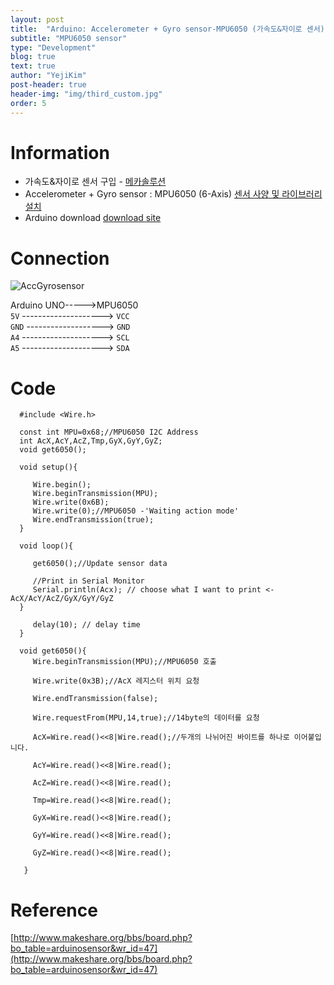 ```yaml
---
layout: post
title:  "Arduino: Accelerometer + Gyro sensor-MPU6050 (가속도&자이로 센서)"
subtitle: "MPU6050 sensor"
type: "Development"
blog: true
text: true
author: "YejiKim"
post-header: true
header-img: "img/third_custom.jpg"
order: 5
---
```




# Information

- 가속도&자이로 센서 구입 - [메카솔루션](http://mechasolution.com/shop/main/index.php) 
- Accelerometer + Gyro sensor : MPU6050 (6-Axis) [센서 사양 및 라이브러리 설치](http://mechasolution.com/shop/goods/goods_view.php?goodsno=6&category=)
- Arduino download [download site](https://www.arduino.cc/en/Main/Software) 

# Connection 
![AccGyrosensor](./img/AccGyrosensor.jpg)</br>

Arduino UNO----->MPU6050 </br>
`5V` --------------------> `VCC`    </br>
`GND` -------------------> `GND`    </br>
`A4` --------------------> `SCL`    </br>
`A5` --------------------> `SDA`   </br>

# Code 

      #include <Wire.h> 

      const int MPU=0x68;//MPU6050 I2C Address  
      int AcX,AcY,AcZ,Tmp,GyX,GyY,GyZ; 
      void get6050(); 
      
      void setup(){ 
      
         Wire.begin(); 
         Wire.beginTransmission(MPU); 
         Wire.write(0x6B); 
         Wire.write(0);//MPU6050 -'Waiting action mode' 
         Wire.endTransmission(true); 
      } 
        
      void loop(){ 
      
         get6050();//Update sensor data 
      
         //Print in Serial Monitor 
         Serial.println(Acx); // choose what I want to print <- AcX/AcY/AcZ/GyX/GyY/GyZ  
      } 
      
         delay(10); // delay time 
      } 
      
      void get6050(){ 
         Wire.beginTransmission(MPU);//MPU6050 호출  
      
         Wire.write(0x3B);//AcX 레지스터 위치 요청
      
         Wire.endTransmission(false);
      
         Wire.requestFrom(MPU,14,true);//14byte의 데이터를 요청
      
         AcX=Wire.read()<<8|Wire.read();//두개의 나뉘어진 바이트를 하나로 이어붙입니다.
      
         AcY=Wire.read()<<8|Wire.read();
      
         AcZ=Wire.read()<<8|Wire.read();
      
         Tmp=Wire.read()<<8|Wire.read();
      
         GyX=Wire.read()<<8|Wire.read();
      
         GyY=Wire.read()<<8|Wire.read();
      
         GyZ=Wire.read()<<8|Wire.read();
      
       }
       
# Reference
[http://www.makeshare.org/bbs/board.php?bo_table=arduinosensor&wr_id=47](http://www.makeshare.org/bbs/board.php?bo_table=arduinosensor&wr_id=47)


